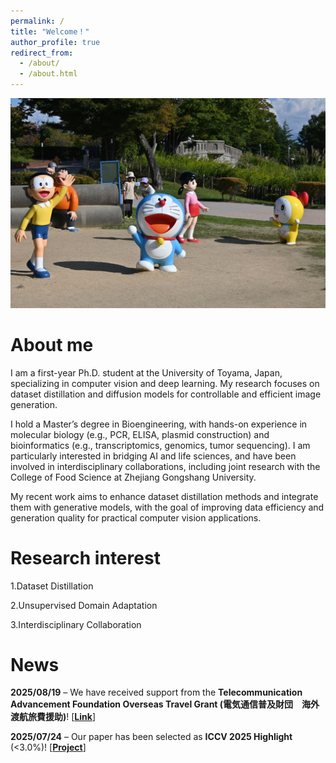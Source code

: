 ```yaml
---
permalink: /
title: "Welcome！"
author_profile: true
redirect_from: 
  - /about/
  - /about.html
---
```


<img src="/images/welcome.png" alt="My photo">

About me
======
I am a first-year Ph.D. student at the University of Toyama, Japan, specializing in computer vision and deep learning. My research focuses on dataset distillation and diffusion models for controllable and efficient image generation.

I hold a Master’s degree in Bioengineering, with hands-on experience in molecular biology (e.g., PCR, ELISA, plasmid construction) and bioinformatics (e.g., transcriptomics, genomics, tumor sequencing). I am particularly interested in bridging AI and life sciences, and have been involved in interdisciplinary collaborations, including joint research with the College of Food Science at Zhejiang Gongshang University.

My recent work aims to enhance dataset distillation methods and integrate them with generative models, with the goal of improving data efficiency and generation quality for practical computer vision applications.

Research interest
======
1.Dataset Distillation

2.Unsupervised Domain Adaptation

3.Interdisciplinary Collaboration

News
======
**2025/08/19** – We have received support from the **Telecommunication Advancement Foundation Overseas Travel Grant (電気通信普及財団　海外渡航旅費援助)**! <span>[</span><a href="https://taf.yoshida-p.net/"><strong>Link</strong></a><span>]</span>

**2025/07/24** – Our paper has been selected as **ICCV 2025 Highlight** (<3.0%)! <span>[</span><a href="https://zou-yawen.github.io/DD_via_vision-language/"><strong>Project</strong></a><span>]</span>


